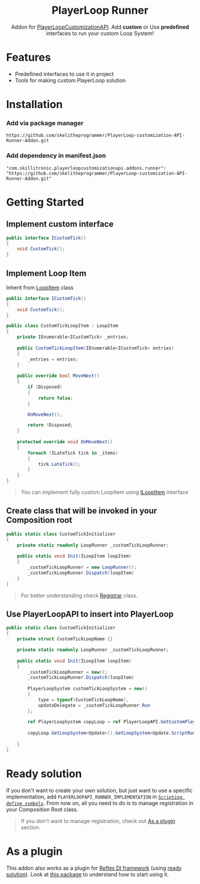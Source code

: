 <div align="center">   

<h1>PlayerLoop Runner</h1>
Addon for <a href="https://github.com/skelitheprogrammer/PlayerLoop-Customization-API">PlayerLoopCustomizationAPI</a>. Add <b>custom</b> or Use <b>predefined</b> interfaces to run your custom Loop System!
</div>

# Features

- Predefined interfaces to use it in project
- Tools for making custom PlayerLoop solution

# Installation

### Add via package manager

```
https://github.com/skelitheprogrammer/PlayerLoop-customization-API-Runner-Addon.git
```

### Add dependency in manifest.json
```
"com.skillitronic.playerloopcustomizationapi.addons.runner": "https://github.com/skelitheprogrammer/PlayerLoop-customization-API-Runner-Addon.git"
```

# Getting Started

## Implement custom interface
```c#
public interface ICustomTick()
{
    void CustomTick();
}
```
## Implement Loop Item
Inherit from [LoopItem](LoopItem.cs) class
```c#
public interface ICustomTick()
{
    void CustomTick();
}

public class CustomTickLoopItem : LoopItem
{
    private IEnumerable<ICustomTick> _entries;
    
    public CustomTickLoopItem(IEnumerable<ICustomTick> entries)
    {
        _entries = entries;
    }
    
    public override bool MoveNext()
    {
        if (Disposed)
        {
            return false;
        }

        OnMoveNext();

        return !Disposed;
    }
    
    protected override void OnMoveNext()
    {
        foreach (ILateTick tick in _items)
        {
            tick.LateTick();
        }
    }
}
```
> You can implement fully custom LoopItem using [ILoopItem](ILoopItem.cs) interface
## Create class that will be invoked in your Composition root
```c#
public static class CustomTickInitializer 
{
    private static readonly LoopRunner _customTickLoopRunner;
    
    public static void Init(ILoopItem loopItem)
    {
        _customTickLoopRunner = new LoopRunner();
        _customTickLoopRunner.Dispatch(loopItem)
    }
}
```
> For better understanding check [Registrar](Implementation/Registrar.cs) class.
## Use PlayerLoopAPI to insert into PlayerLoop

```c#
public static class CustomTickInitializer 
{
    private struct CustomTickLoopName {}

    private static readonly LoopRunner _customTickLoopRunner;
    
    public static void Init(ILoopItem loopItem)
    {
        _customTickLoopRunner = new();
        _customTickLoopRunner.Dispatch(loopItem)
        
        PlayerLoopSystem customTickLoopSystem = new()
        {
            type = typeof(CustomTickLoopName),
            updateDelegate = _customTickLoopRunner.Run
        };
        
        ref PlayerLoopSystem copyLoop = ref PlayerLoopAPI.GetCustomPlayerLoop();
            
        copyLoop.GetLoopSystem<Update>().GetLoopSystem<Update.ScriptRunBehaviourUpdate>.InserAtBeginning(customTickLoopSystem);
        
    }
}
```

# Ready solution
If you don't want to create your own solution, but just want to use a specific implementation,
add `PLAYERLOOPAPI_RUNNER_IMPLEMENTATION` in [`Scripting define symbols`](https://docs.unity3d.com/Manual/CustomScriptingSymbols.html). 
From now on, all you need to do is to manage registration in your Composition Root class.

> If you don't want to manage registration, check out [As a plugin](#as-a-plugin) section.

# As a plugin
This addon also works as a plugin for [Reflex DI framework](https://github.com/gustavopsantos/Reflex#blazing-fast-minimal-but-complete-dependency-injection-library-for-unity) (using [ready solution](#ready-solution)). Look at [this package](https://github.com/skelitheprogrammer/Reflex-PlayerLoop-Runner-Plugin)
to understand how to start using it.
